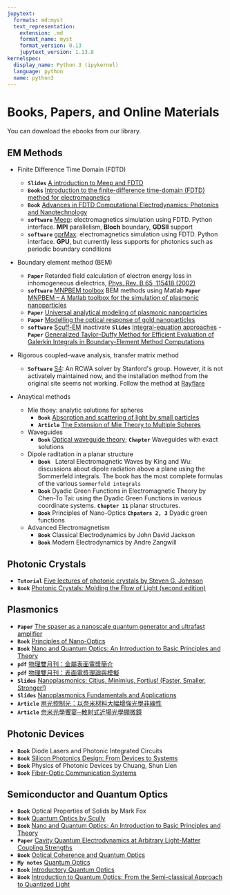 ```yaml
---
jupytext:
  formats: md:myst
  text_representation:
    extension: .md
    format_name: myst
    format_version: 0.13
    jupytext_version: 1.13.8
kernelspec:
  display_name: Python 3 (ipykernel)
  language: python
  name: python3
---
```


# Books, Papers, and Online Materials
You can download the ebooks from our library. 
## EM Methods
- Finite Difference Time Domain (FDTD)
    - **`Slides`** [A introduction to Meep and FDTD](http://ab-initio.mit.edu/~ardavan/stuff/IEEE_Photonics_Society_SCV3.pdf)
    - **`Books`** [Introduction to the finite-difference time-domain (FDTD) method for electromagnetics](https://ieeexplore.ieee.org/document/6812520)
    - **`Book`** [Advances in FDTD Computational Electrodynamics: Photonics and Nanotechnology](http://ieeexplore.ieee.org/document/9100982)
    - **`software`** [Meep](https://meep.readthedocs.io/): electromagnetics simulation using FDTD. Python interface. **MPI**  parallelism, **Bloch** boundary, **GDSII** support 
    - **`software`** [gprMax](https://www.gprmax.com/): electromagnetics simulation using FDTD. Python interface. **GPU**, but currently less supports for photonics such as periodic boundary conditions  
- Boundary element method (BEM)
    - **`Paper`** Retarded field calculation of electron energy loss in inhomogeneous dielectrics, [Phys. Rev. B 65, 115418 (2002)](https://journals.aps.org/prb/abstract/10.1103/PhysRevB.65.115418)
    - **`software`** [MNPBEM toolbox](https://homepage.uni-graz.at/de/ulrich.hohenester/software/) BEM methods using Matlab
    **`Paper`** [MNPBEM – A Matlab toolbox for the simulation of plasmonic nanoparticles](https://doi.org/10.1016/j.cpc.2011.09.009)
    - **`Paper`** [Universal analytical modeling of plasmonic nanoparticles](https://doi.org/10.1039/C6CS00919K)
    - **`Paper`** [Modelling the optical response of gold nanoparticles](https://pubs.rsc.org/en/content/articlehtml/2008/cs/b711486a)
    - **`software`** [Scuff-EM](http://homerreid.github.io/scuff-em-documentation/) inactivate **`Slides`** [Integral-equation approaches](https://homerreid.github.io/SCUFFEMTutorialSymposium/IntegralEquations/)
    -**`Paper`** [Generalized Taylor–Duffy Method for Efficient Evaluation of Galerkin Integrals in Boundary-Element Method Computations](https://doi.org/10.1109/TAP.2014.2367492)
- Rigorous coupled-wave analysis, transfer matrix method
    - **`Software`** [S4](https://web.stanford.edu/group/fan/S4/index.html): An RCWA solver by Stanford's group. However, it is not activately maintained now, and the installation method from the original site seems not working. Follow the method at [Rayflare](https://rayflare.readthedocs.io/en/latest/)
    
    
- Anaytical methods
   - Mie thoey: analytic solutions for spheres 
     - **`Book`** [Absorption and scattering of light by small particles](https://onlinelibrary.wiley.com/doi/book/10.1002/9783527618156)
     - **`Article`** [The Extension of Mie Theory to Multiple Spheres](https://onlinelibrary.wiley.com/doi/book/10.1002/9783527618156)
   - Waveguides
     - **`Book`** [Optical waveguide theory](https://link.springer.com/book/10.1007/978-1-4613-2813-1); **`Chapter`** Waveguides with exact solutions
   - Dipole raditation in a planar structure
     - **`Book `** Lateral Electromagnetic Waves by King and Wu: discussions about dipole radiation above a plane using the Sommerfeld integrals. The book has the most complete formulas of the various `Sommerfeld integrals`
      - **`Book`** Dyadic Green Functions in Electromagnetic Theory by Chen-To Tai: using the  Dyadic Green Functions in various coordinate systems. **`Chapter 11`** planar structures.
     - **`Book`** Principles of Nano-Optics **`Chpaters 2, 3`** Dyadic green functions
   - Advanced Electromagnetism 
     - **`Book`** Classical Electrodynamics by John David Jackson
     - **`Book`** Modern Electrodynamics by Andre Zangwill 
   
## Photonic Crystals
- **`Tutorial`** [Five lectures of photonic crystals by Steven G. Johnson](http://ab-initio.mit.edu/photons/tutorial/)
- **`Book`** [Photonic Crystals: Molding the Flow of Light (second edition)](http://ab-initio.mit.edu/book/photonic-crystals-book.pdf) 

## Plasmonics 
- **`Paper`** [The spaser as a nanoscale quantum generator and ultrafast amplifier](https://iopscience.iop.org/article/10.1088/2040-8978/12/2/024004)
- **`Book`** [Principles of Nano-Optics](https://www.cambridge.org/core/books/principles-of-nanooptics/E884E5F4AA76DF179A1ECFDF77436452)
- **`Book`** [Nano and Quantum Optics: An Introduction to Basic Principles and Theory](https://link.springer.com/book/10.1007/978-3-030-30504-8)
- **`pdf`** [物理雙月刊：金屬表面電漿簡介](https://jhihsheng.github.io/Ref/pdf/physics_bimonth_intro_SPP.pdf)
- **`pdf`** [物理雙月刊：表面電漿理論與模擬](https://jhihsheng.github.io/Ref/pdf/physics_bimonth_Theory_Simulation_SPP.pdf)
- **`Slides`** [Nanoplasmonics: Citius, Minimius, Fortius! (Faster, Smaller, Stronger!)](http://physics.gsu.edu/stockman/data/Smaller_Stronger_Faster_40_min.pdf)
- **`Slides`** [Nanoplasmonics Fundamentals and Applications](http://physics.gsu.edu/stockman/data/Nanoplasmonics_Fundamentals_and_Applications_Erice_2017_200_min.pdf)
- **`Article`** [用光控制光：以奈米材料大幅增強光學非線性](https://pb.ps-taiwan.org/modules/news/article.php?storyid=645)
- **`Article`** [奈米光學饗宴─散射式近場光學顯微鏡 ](https://pb.ps-taiwan.org/modules/news/article.php?storyid=634)
## Photonic Devices
 - **`Book`** Diode Lasers and Photonic Integrated Circuits
 - **`Book`** [Silicon Photonics Design: From Devices to Systems](https://doi.org/10.1017/CBO9781316084168)
 - **`Book`** Physics of Photonic Devices by Chuang, Shun Lien
 - **`Book`** [Fiber-Optic Communication Systems](https://link.springer.com/book/10.1007/978-3-319-42367-8)
 
## Semiconductor and Quantum Optics
- **`Book`** Optical Properties of Solids by Mark Fox
- **`Book`** [Quantum Optics by Scully](https://doi.org/10.1017/CBO9780511813993)
- **`Book`**  [Nano and Quantum Optics: An Introduction to Basic Principles and Theory](https://link.springer.com/book/10.1007/978-3-030-30504-8)
- **`Paper`** [Cavity Quantum Electrodynamics at Arbitrary Light-Matter Coupling Strengths](https://journals.aps.org/prl/abstract/10.1103/PhysRevLett.126.153603)
- **`Book`** [Optical Coherence and Quantum Optics](https://doi.org/10.1017/CBO9781139644105)
- **`My notes`** [Quantum Optics](https://jhihsheng.github.io/courses/qo/)
- **`Book`** [Introductory Quantum Optics](https://doi.org/10.1017/CBO9780511791239)
- **`Book`** [Introduction to Quantum Optics: From the Semi-classical Approach to Quantized Light](https://doi.org/10.1017/CBO9780511778261)